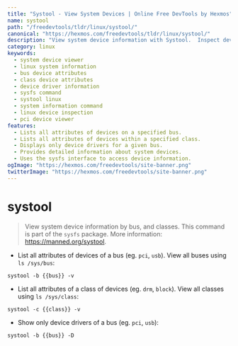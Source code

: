 ```yaml
---
title: "Systool - View System Devices | Online Free DevTools by Hexmos"
name: systool
path: "/freedevtools/tldr/linux/systool/"
canonical: "https://hexmos.com/freedevtools/tldr/linux/systool/"
description: "View system device information with Systool.  Inspect device attributes by bus and class, including drivers. Free online tool, no registration required."
category: linux
keywords:
  - system device viewer
  - linux system information
  - bus device attributes
  - class device attributes
  - device driver information
  - sysfs command
  - systool linux
  - system information command
  - linux device inspection
  - pci device viewer
features:
  - Lists all attributes of devices on a specified bus.
  - Lists all attributes of devices within a specified class.
  - Displays only device drivers for a given bus.
  - Provides detailed information about system devices.
  - Uses the sysfs interface to access device information.
ogImage: "https://hexmos.com/freedevtools/site-banner.png"
twitterImage: "https://hexmos.com/freedevtools/site-banner.png"
---
```


# systool

> View system device information by bus, and classes.
> This command is part of the `sysfs` package.
> More information: <https://manned.org/systool>.

- List all attributes of devices of a bus (eg. `pci`, `usb`). View all buses using `ls /sys/bus`:

`systool -b {{bus}} -v`

- List all attributes of a class of devices (eg. `drm`, `block`). View all classes using `ls /sys/class`:

`systool -c {{class}} -v`

- Show only device drivers of a bus (eg. `pci`, `usb`):

`systool -b {{bus}} -D`
